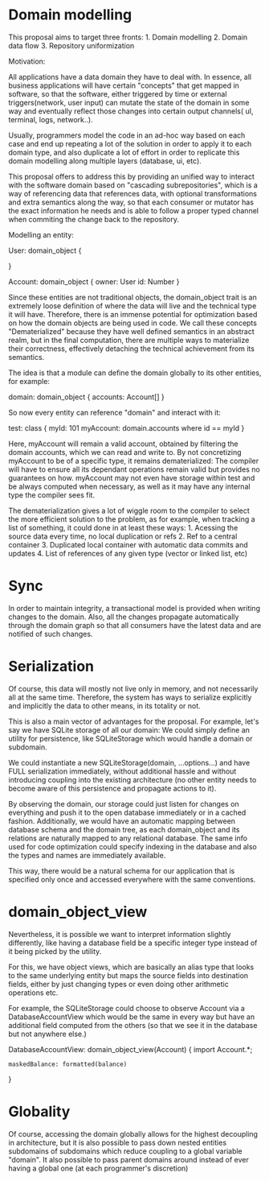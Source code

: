 Domain modelling
==================

This proposal aims to target three fronts:
    1. Domain modelling
    2. Domain data flow
    3. Repository uniformization

Motivation:

All applications have a data domain they have to deal with. In essence, all business applications will have certain "concepts" that get mapped in
software, so that the software, either triggered by time or external triggers(network, user input) can mutate the state of the domain in some way and eventually reflect those changes into certain output channels( uI, terminal, logs, network..).

Usually, programmers model the code in an ad-hoc way based on each case and end up repeating a lot of the solution in order to apply it to each domain type, and also duplicate a lot of effort in order to replicate this domain modelling along multiple layers (database, ui, etc).

This proposal offers to address this by providing an unified way to interact with the software domain based on "cascading subrepositories",
which is a way of referencing data that references data, with optional transformations and extra semantics along the way, so that each consumer or mutator has the exact information he needs and is able to follow a proper typed channel when commiting the change back to the repository.


Modelling an entity:

User: domain_object {

}

Account: domain_object {
    owner: User
    id: Number
}

Since these entities are not traditional objects, the domain_object trait is an extremely loose definition of where the data will live and the technical type it will have. Therefore, there is an immense potential for optimization based on how the domain objects are being used in code. We call these concepts "Dematerialized" because they have well defined semantics in an abstract realm, but in the final computation, there are multiple ways to materialize their correctness, effectively detaching the technical achievement from its semantics.

The idea is that a module can define the domain globally to its other entities, for example:

domain: domain_object {
    accounts: Account[]
}

So now every entity can reference "domain" and interact with it:

test: class {
    myId: 101
    myAccount: domain.accounts where id == myId 
}

Here, myAccount will remain a valid account, obtained by filtering the domain accounts, which we can read and write to.
By not concretizing myAccount to be of a specific type, it remains dematerialized: The compiler will have to ensure all its dependant operations remain valid but provides no guarantees on how. myAccount may not even have storage within test and be always computed when necessary, as well as it may have any internal type the compiler sees fit.

The dematerialization gives a lot of wiggle room to the compiler to select the more efficient solution to the problem, as for example, when tracking a list of something, it could done in at least these ways:
    1. Acessing the source data every time, no local duplication or refs
    2. Ref to a central container
    3. Duplicated local container with automatic data commits and updates
    4. List of references of any given type (vector or linked list, etc)


Sync
====

In order to maintain integrity, a transactional model is provided when writing changes to the domain. Also, all the changes propagate automatically through the domain graph so that all consumers have the latest data and are notified of such changes.

Serialization
=============

Of course, this data will mostly not live only in memory, and not necessarily all at the same time. Therefore, the system has ways to serialize explicitly and implicitly the data to other means, in its totality or not.

This is also a main vector of advantages for the proposal. For example, let's say we have SQLite storage of all our domain:
We could simply define an utility for persistence, like SQLiteStorage which would handle a domain or subdomain.

We could instantiate a new SQLiteStorage(domain, ...options...) and have FULL serialization immediately, without additional hassle and without introducing coupling into the existing architecture (no other entity needs to become aware of this persistence and propagate actions to it).

By observing the domain, our storage could just listen for changes on everything and push it to the open database immediately or in a cached fashion.
Additionally, we would have an automatic mapping between database schema and the domain tree, as each domain_object and its relations are naturally mapped to any relational database. The same info used for code optimization could specify indexing in the database and also the types and names are immediately available.

This way, there would be a natural schema for our application that is specified only once and accessed everywhere with the same conventions.

domain_object_view
===================

Nevertheless, it is possible we want to interpret information slightly differently, like having a database field be a specific integer type instead of it being picked by the utility.

For this, we have object views, which are basically an alias type that looks to the same underlying entity but maps the source fields into destination fields, either by just changing types or even doing other arithmetic operations etc.

For example, the SQLiteStorage could choose to observe Account via a DatabaseAccountView which would be the same in every way but have an additional field computed from the others (so that we see it in the database but not anywhere else.)

DatabaseAccountView: domain_object_view(Account)
{
    import Account.*;

    maskedBalance: formatted(balance)
}

Globality
===========
Of course, accessing the domain globally allows for the highest decoupling in architecture, but it is also possible to pass down nested entities subdomains of subdomains which reduce coupling to a global variable "domain". It also possible to pass parent domains around instead of ever having a global one (at each programmer's discretion)